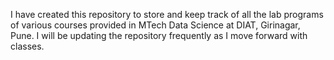 I have created this repository to store and keep track of all the lab programs of various courses provided in MTech Data Science at DIAT, Girinagar, Pune. I will be updating the repository frequently as I move forward with classes.
